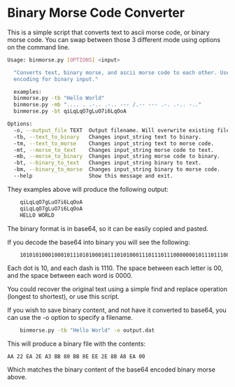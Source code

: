 # Binary Morse Code Converter
This is a simple script that converts text to ascii morse code, or binary morse code. You can swap between those 3 different mode using options on the command line.

```bash
Usage: binmorse.py [OPTIONS] <input>

  "Converts text, binary morse, and ascii morse code to each other. Use base64
  encoding for binary input."

  examples:
  binmorse.py -tb "Hello World"
  binmorse.py -mb ".... . .-.. .-.. --- /.-- --- .-. .-.. -.."
  binmorse.py -bt qiLqLqO7gLuO7i6LqOoA

Options:
  -o, --output_file TEXT  Output filename. Will overwrite existing files.
  -tb, --text_to_binary   Changes input_string text to binary.
  -tm, --text_to_morse    Changes input_string text to morse code.
  -mt, --morse_to_text    Changes input_string morse code to text.
  -mb, --morse_to_binary  Changes input_string morse code to binary.
  -bt, --binary_to_text   Changes input_string binary to text.
  -bm, --binary_to_morse  Changes input_string binary to morse code.
  --help                  Show this message and exit.

```
They examples above will produce the following output:

```bash
    qiLqLqO7gLuO7i6LqOoA
    qiLqLqO7gLuO7i6LqOoA
    HELLO WORLD 
 ```
The binary format is in base64, so it can be easily copied and pasted.

If you decode the base64 into binary you will see the following:
```bash
    101010100010001011101010001011101010001110111011100000001011101110001110111011100010111010001011101010001110101000000000
```
Each dot is 10, and each dash is 1110. The space between each letter is 00, and the space between each word is 0000.

You could recover the original text using a simple find and replace operation (longest to shortest), or use this script.

If you wish to save binary content, and not have it converted to base64, you can use the -o option to specify a filename.

```bash
    binmorse.py -tb "Hello World" -o output.dat
```
This will produce a binary file with the contents:
```
AA 22 EA 2E A3 BB 80 BB 8E EE 2E 8B A8 EA 00
```
Which matches the binary content of the base64 encoded binary morse above.